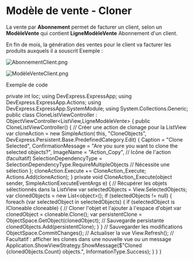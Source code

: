 # Modèle de vente - Cloner

La vente par **Abonnement** permet de facturer un client, selon un **ModèleVente** qui contient **LigneModèleVente**
Abonnement d'un client.

En fin de mois, la génération des ventes pour le client va facturer les produits auxquels il a souscrit
Exemple :

![AbonnementClient.png](AbonnementClient.png)


![ModèleVenteClient.png](ModèleVenteClient.png)


Exemple de code

<code-block lang="C#">
private int loc;
</code-block>

<code-block lang="C#">
    using DevExpress.ExpressApp;
    using DevExpress.ExpressApp.Actions;
    using DevExpress.ExpressApp.SystemModule;
    using System.Collections.Generic;
    public class CloneListViewController : ObjectViewController&lt;ListView,LigneModèleVente&gt; {
        public CloneListViewController() {
        // Créer une action de clonage pour la ListView
        var cloneAction = new SimpleAction(
        this, "CloneObjects", DevExpress.Persistent.Base.PredefinedCategory.Edit) {
        Caption = "Clone Selected",
        ConfirmationMessage = "Are you sure you want to clone the selected objects?",
        ImageName = "Action_Copy", // Icône de l'action (facultatif)
        SelectionDependencyType = SelectionDependencyType.RequireMultipleObjects // Nécessite une sélection
        };
        cloneAction.Execute += CloneAction_Execute;
        Actions.Add(cloneAction);
    }
    private void CloneAction_Execute(object sender, SimpleActionExecuteEventArgs e) {
        // Récupérer les objets sélectionnés dans la ListView
        var selectedObjects = View.SelectedObjects;
        var clonedObjects = new List&lt;object&gt;();
        if (selectedObjects != null) {
            foreach (var selectedObject in selectedObjects) {
                if (selectedObject is ICloneable cloneable) {
                    // Cloner l'objet et l'ajouter à l'espace d'objet
                    var clonedObject = cloneable.Clone();
                    var persistentClone = ObjectSpace.GetObject(clonedObject); // Sauvegarde persistante
                    clonedObjects.Add(persistentClone);
                }
            }
            // Sauvegarder les modifications
            ObjectSpace.CommitChanges();
            // Actualiser la vue
            View.Refresh();
            // Facultatif : afficher les clones dans une nouvelle vue ou un message
            Application.ShowViewStrategy.ShowMessage($"Cloned {clonedObjects.Count} objects.", InformationType.Success);
        }
    }
}

</code-block>

